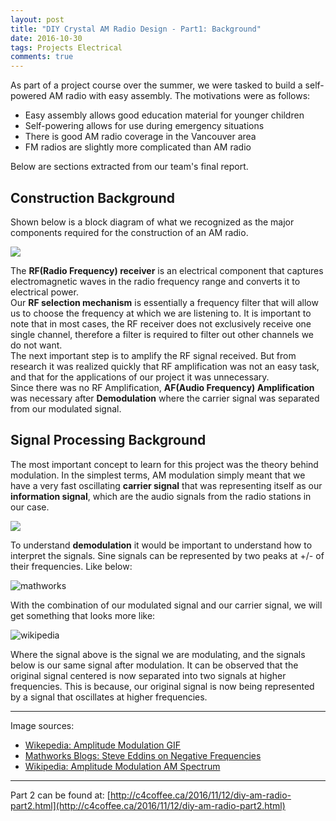 ```yaml
---
layout: post
title: "DIY Crystal AM Radio Design - Part1: Background"
date: 2016-10-30
tags: Projects Electrical
comments: true
---
```


<p>As part of a project course over the summer, we were tasked to build a self-powered AM radio with easy assembly. The motivations were as follows:
<ul>
  <li>Easy assembly allows good education material for younger children</li>
  <li>Self-powering allows for use during emergency situations</li>
  <li>There is good AM radio coverage in the Vancouver area</li>
  <li>FM radios are slightly more complicated than AM radio</li>
</ul>

Below are sections extracted from our team's final report.</p>

## Construction Background

Shown below is a block diagram of what we recognized as the major components required for the construction of an AM radio.

![]({{site.urlt}}/img/2016-10-30.png)

The <b>RF(Radio Frequency) receiver</b> is an electrical component that captures electromagnetic waves in the radio frequency range and converts it to electrical power.   
Our <b>RF selection mechanism</b> is essentially a frequency filter that will allow us to choose the frequency at which we are listening to. It is important to note that in most cases, the RF receiver does not exclusively receive one single channel, therefore a filter is required to filter out other channels we do not want.   
The next important step is to amplify the RF signal received. But from research it was realized quickly that RF amplification was not an easy task, and that for the applications of our project it was unnecessary.    
Since there was no RF Amplification, <b>AF(Audio Frequency) Amplification</b> was necessary after <b>Demodulation</b> where the carrier signal was separated from our modulated signal.   

## Signal Processing Background

The most important concept to learn for this project was the theory behind modulation. In the simplest terms, AM modulation simply meant that we have a very fast oscillating <b>carrier signal</b> that was representing itself as our <b>information signal</b>, which are the audio signals from the radio stations in our case.   

<img style="display: flex; justify-content: center;" src ="https://upload.wikimedia.org/wikipedia/commons/a/a4/Amfm3-en-de.gif">   

To understand <b>demodulation</b> it would be important to understand how to interpret the signals. Sine signals can be represented by two peaks at +/- of their frequencies. Like below:

![mathworks](http://blogs.mathworks.com/images/steve/2009/F_cos_t.png)

With the combination of our modulated signal and our carrier signal, we will get something that looks more like:

![wikipedia](https://upload.wikimedia.org/wikipedia/commons/thumb/a/ae/AM_spectrum.svg/600px-AM_spectrum.svg.png)

Where the signal above is the signal we are modulating, and the signals below is our same signal after modulation. It can be observed that the original signal centered is now separated into two signals at higher frequencies. This is because, our original signal is now being represented by a signal that oscillates at higher frequencies.

---
Image sources:
<ul>
  <li><a href="https://en.wikipedia.org/wiki/File:Amfm3-en-de.gif">Wikepedia: Amplitude Modulation GIF</a></li>
  <li><a href="http://blogs.mathworks.com/steve/2010/05/27/negative-frequencies/">Mathworks Blogs: Steve Eddins on Negative Frequencies</a></li>
  <li><a href="https://en.wikipedia.org/wiki/File:AM_spectrum.svg">Wikipedia: Amplitude Modulation AM Spectrum</a></li>
</ul>

---
Part 2 can be found at: [http://c4coffee.ca/2016/11/12/diy-am-radio-part2.html](http://c4coffee.ca/2016/11/12/diy-am-radio-part2.html)
